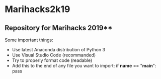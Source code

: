 # Marihacks2k19
## Repository for Marihacks 2019**

Some important things:
- Use latest Anaconda distribution of Python 3
- Use Visual Studio Code (recommanded)
- Try to properly format code (readable)
- Add this to the end of any file you want to import:
if __name__ == "__main__":
    pass

